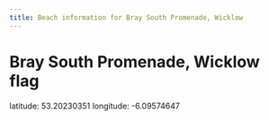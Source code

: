 ```yaml
---
title: Beach information for Bray South Promenade, Wicklow
---
```

# Bray South Promenade, Wicklow <span class="material-icons blue-flag">flag</span>

<div class="location-info">latitude: 53.20230351 longitude: -6.09574647</div>
<div id="met-eireann-warnings"></div>
<div></div>